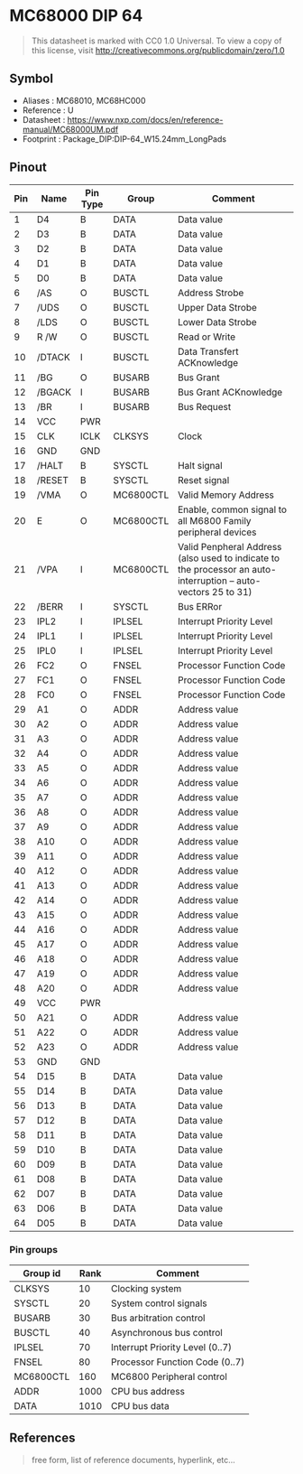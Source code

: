 # MC68000 DIP 64

> This datasheet is marked with CC0 1.0
> Universal. To view a copy of this license, visit
> http://creativecommons.org/publicdomain/zero/1.0

## Symbol

* Aliases : MC68010, MC68HC000
* Reference : U
* Datasheet : https://www.nxp.com/docs/en/reference-manual/MC68000UM.pdf
* Footprint : Package_DIP:DIP-64_W15.24mm_LongPads

## Pinout

|Pin|Name|Pin Type|Group|Comment|
|---|---|---|---|---|
|1|D4|B|DATA|Data value|
|2|D3|B|DATA|Data value|
|3|D2|B|DATA|Data value|
|4|D1|B|DATA|Data value|
|5|D0|B|DATA|Data value|
|6|/AS|O|BUSCTL|Address Strobe|
|7|/UDS|O|BUSCTL|Upper Data Strobe|
|8|/LDS|O|BUSCTL|Lower Data Strobe|
|9|R /W|O|BUSCTL|Read or Write |
|10|/DTACK|I|BUSCTL|Data Transfert ACKnowledge|
|11|/BG|O|BUSARB|Bus Grant|
|12|/BGACK|I|BUSARB|Bus Grant ACKnowledge|
|13|/BR|I|BUSARB|Bus Request|
|14|VCC|PWR|||
|15|CLK|ICLK|CLKSYS|Clock|
|16|GND|GND|||
|17|/HALT|B|SYSCTL|Halt signal|
|18|/RESET|B|SYSCTL|Reset signal|
|19|/VMA|O|MC6800CTL|Valid Memory Address|
|20|E|O|MC6800CTL|Enable, common signal to all M6800 Family peripheral devices|
|21|/VPA|I|MC6800CTL|Valid Penpheral Address (also used to indicate to the processor an auto-interruption – auto-vectors 25 to 31)|
|22|/BERR|I|SYSCTL|Bus ERRor|
|23|IPL2|I|IPLSEL|Interrupt Priority Level |
|24|IPL1|I|IPLSEL|Interrupt Priority Level |
|25|IPL0|I|IPLSEL|Interrupt Priority Level |
|26|FC2|O|FNSEL|Processor Function Code|
|27|FC1|O|FNSEL|Processor Function Code|
|28|FC0|O|FNSEL|Processor Function Code|
|29|A1|O|ADDR|Address value|
|30|A2|O|ADDR|Address value|
|31|A3|O|ADDR|Address value|
|32|A4|O|ADDR|Address value|
|33|A5|O|ADDR|Address value|
|34|A6|O|ADDR|Address value|
|35|A7|O|ADDR|Address value|
|36|A8|O|ADDR|Address value|
|37|A9|O|ADDR|Address value|
|38|A10|O|ADDR|Address value|
|39|A11|O|ADDR|Address value|
|40|A12|O|ADDR|Address value|
|41|A13|O|ADDR|Address value|
|42|A14|O|ADDR|Address value|
|43|A15|O|ADDR|Address value|
|44|A16|O|ADDR|Address value|
|45|A17|O|ADDR|Address value|
|46|A18|O|ADDR|Address value|
|47|A19|O|ADDR|Address value|
|48|A20|O|ADDR|Address value|
|49|VCC|PWR|||
|50|A21|O|ADDR|Address value|
|51|A22|O|ADDR|Address value|
|52|A23|O|ADDR|Address value|
|53|GND|GND|||
|54|D15|B|DATA|Data value|
|55|D14|B|DATA|Data value|
|56|D13|B|DATA|Data value|
|57|D12|B|DATA|Data value|
|58|D11|B|DATA|Data value|
|59|D10|B|DATA|Data value|
|60|D09|B|DATA|Data value|
|61|D08|B|DATA|Data value|
|62|D07|B|DATA|Data value|
|63|D06|B|DATA|Data value|
|64|D05|B|DATA|Data value|

### Pin groups

|Group id|Rank|Comment|
|---|---|---|
|CLKSYS|10|Clocking system|
|SYSCTL|20|System control signals|
|BUSARB|30|Bus arbitration control|
|BUSCTL|40|Asynchronous bus control|
|IPLSEL|70|Interrupt Priority Level (0..7)|
|FNSEL|80|Processor Function Code (0..7)|
|MC6800CTL|160|MC6800 Peripheral control|
|ADDR|1000|CPU bus address|
|DATA|1010|CPU bus data|

## References

> free form, list of reference documents, hyperlink, etc...
